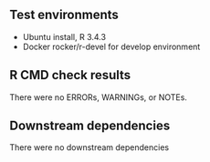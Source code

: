 ## Test environments
* Ubuntu install, R 3.4.3
* Docker rocker/r-devel for develop environment

## R CMD check results
There were no ERRORs, WARNINGs, or NOTEs.

## Downstream dependencies
There were no downstream dependencies
